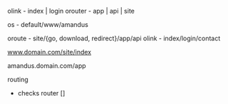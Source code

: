 olink - index | login
orouter - app | api | site



os - default/www/amandus

oroute - site/{go, download, redirect}/app/api
olink - index/login/contact


www.domain.com/site/index

amandus.domain.com/app


routing
 - checks router []
